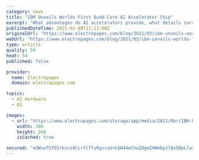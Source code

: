 ```yaml
---
category: news
title: "IBM Unveils Worlds First Quad-Core AI Accelerator Chip"
excerpt: "What advantages do AI accelerators provide, what details surround IBMs, new device, and how will such devices shape the AI industry?"
publishedDateTime: 2021-03-08T11:11:00Z
originalUrl: "https://www.electropages.com/blog/2021/03/ibm-unveils-worlds-first-quad-core-ai-accelerator-chip"
webUrl: "https://www.electropages.com/blog/2021/03/ibm-unveils-worlds-first-quad-core-ai-accelerator-chip"
type: article
quality: 54
heat: 54
published: false

provider:
  name: Electropages
  domain: electropages.com

topics:
  - AI Hardware
  - AI

images:
  - url: "https://www.electropages.com/storage/app/media/2021/Mar/IBM-headline.jpg"
    width: 360
    height: 240
    isCached: true

secured: "eOWuuTSTO1rksniACcrVlTfyKgsraU+LbW44wChwZ8gmZHWmbpJlBv5BpLlw2NTPIRzdBQYhovmskN8T0cuRev9xTD7yzq9aBJEQ20Xnfn2YJ/j3GMvPhsGRf43EbzRB6GDfv4TA3dMirTei4eoJAnT1gjGdmlH428RXE1WEZkkE9M2iR4i8ngqPLSSVVNcSQbfNQ7fpsfYhD89BcKkLhnq/0YYa/uJAXTQ4VyXlvFWnsYzEobc6dUm01R8VCG5TjE9MM2o6l0d6Vt32OyWpghdREgGvIfBLLdlYaB9gljWxeS5/uFQjMjXr6q3pGtlY7cDSv12yNt5zsV60CjSEIm7Gi+lXrNE8G7b1qr+QoFI=;q0RhIp5MztPN4YA351wKoQ=="
---
```


